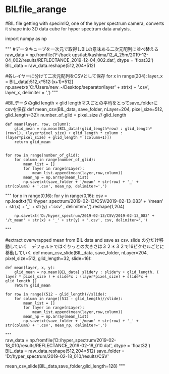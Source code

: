 # BILfile_arange
#BIL file getting with specimIQ, one of the hyper spectrum camera, converts it shape into 3D data cube for hyper spectrum data analysis. 

import numpy as np


"""
#データキューブを一次元で取得しBILの意味ある二次元配列に並べ替える
raw_data = np.fromfile('F:/back ups/lab/kashima/12_4_25m/2019-12-04_002/results/REFLECTANCE_2019-12-04_002.dat', dtype = 'float32')
BIL_data = raw_data.reshape(512,204*512)

#各レイヤーに分けて二次元配列をCSVとして保存
for x in range(204):
    layer_x = BIL_data[:512,x*512:(x+1)*512]
    np.savetxt('C:/Users/new_-/Desktop/separator/layer' + str(x) + '.csv', layer_x, delimiter = ',')
"""


#BILデータのglid length × glid lengthマスごとの平均をとってsave_folderにcsvを保存
def mean_csv(BIL_data, save_folder, nLayer=204, pixel_size=512, glid_length=32):
    number_of_glid = pixel_size // glid_length
    
    def mean(layer, row, column):
        glid_mean = np.mean(BIL_data[(glid_length*row) : glid_length*(row+1), (layer*pixel_size) + glid_length * column : (layer*pixel_size) + glid_length * (column+1)])
        return glid_mean
    
    
    for row in range(number_of_glid):
        for column in range(number_of_glid):
            mean_list = []
            for layer in range(nLayer):
                mean_list.append(mean(layer,row,column))
            mean_np = np.array(mean_list)
            np.savetxt(save_folder + '/mean' + str(row) + '_' + str(column) + '.csv', mean_np, delimiter=',')


"""
for x in range(0,16):
        for y in range(0,16):
            csv = np.loadtxt('D:/hyper_spectrum/2019-02-13/CSV/2019-02-13_083' + '/mean' + str(x) + '_' + str(y)  +'.csv' , delimiter=',').reshape(1,204)
    
        np.savetxt('D:/hyper_spectrum/2019-02-13/CSV/2019-02-13_083' + '/t_mean' + str(x) + '_' + str(y) + '.csv', csv, delimiter=',')
"""


#extract overwrapped mean from BIL data and save as csv. slide の分だけ移動していく　デフォルトではぐりっとの大きさは３２＊３２で16ピクセルごとに移動していく
def mean_csv_slide(BIL_data, save_folder, nLayer=204, pixel_size=512, glid_length=32, slide=16):

    def mean(layer, x, y):
        glid_mean = np.mean(BIL_data[ slide*y : slide*y + glid_length, ( layer * pixel_size ) + slide*x : (layer*pixel_size) + slide*x + glid_length ])
        return glid_mean
    
    for row in range((512 - glid_length)//slide):
        for column in range((512 - glid_length)//slide):
            mean_list = []
            for layer in range(nLayer):
                mean_list.append(mean(layer,row,column))
            mean_np = np.array(mean_list)
            np.savetxt(save_folder + '/mean' + str(row) + '_' + str(column) + '.csv', mean_np, delimiter=',')


"""          
raw_data = np.fromfile('D:/hyper_spectrum/2019-02-18_010/results/REFLECTANCE_2019-02-18_010.dat', dtype = 'float32')
BIL_data = raw_data.reshape(512,204*512)
save_folder = 'D:/hyper_spectrum/2019-02-18_010/results/CSV'

mean_csv_slide(BIL_data,save_folder,glid_length=128)
"""

